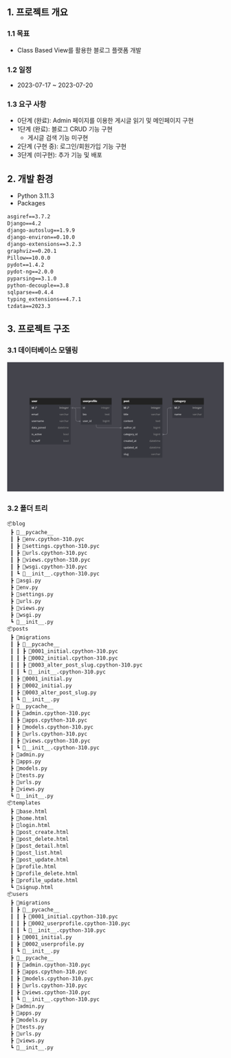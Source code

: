 ## 1. 프로젝트 개요
### 1.1 목표
- Class Based View를 활용한 블로그 플랫폼 개발

### 1.2 일정
- 2023-07-17 ~ 2023-07-20

### 1.3 요구 사항
- 0단계 (완료): Admin 페이지를 이용한 게시글 읽기 및 메인페이지 구현
- 1단계 (완료): 블로그 CRUD 기능 구현
    - 게시글 검색 기능 미구현
- 2단계 (구현 중): 로그인/회원가입 기능 구현
- 3단계 (미구현): 추가 기능 및 배포

## 2. 개발 환경
- Python 3.11.3
- Packages
```
asgiref==3.7.2
Django==4.2
django-autoslug==1.9.9
django-environ==0.10.0
django-extensions==3.2.3
graphviz==0.20.1
Pillow==10.0.0
pydot==1.4.2
pydot-ng==2.0.0
pyparsing==3.1.0
python-decouple==3.8
sqlparse==0.4.4
typing_extensions==4.7.1
tzdata==2023.3
```

## 3. 프로젝트 구조
### 3.1 데이터베이스 모델링
![Alt text](image.png)

### 3.2 폴더 트리
```
📦blog
 ┣ 📂__pycache__
 ┃ ┣ 📜env.cpython-310.pyc
 ┃ ┣ 📜settings.cpython-310.pyc
 ┃ ┣ 📜urls.cpython-310.pyc
 ┃ ┣ 📜views.cpython-310.pyc
 ┃ ┣ 📜wsgi.cpython-310.pyc
 ┃ ┗ 📜__init__.cpython-310.pyc
 ┣ 📜asgi.py
 ┣ 📜env.py
 ┣ 📜settings.py
 ┣ 📜urls.py
 ┣ 📜views.py
 ┣ 📜wsgi.py
 ┗ 📜__init__.py
📦posts
 ┣ 📂migrations
 ┃ ┣ 📂__pycache__
 ┃ ┃ ┣ 📜0001_initial.cpython-310.pyc
 ┃ ┃ ┣ 📜0002_initial.cpython-310.pyc
 ┃ ┃ ┣ 📜0003_alter_post_slug.cpython-310.pyc
 ┃ ┃ ┗ 📜__init__.cpython-310.pyc
 ┃ ┣ 📜0001_initial.py
 ┃ ┣ 📜0002_initial.py
 ┃ ┣ 📜0003_alter_post_slug.py
 ┃ ┗ 📜__init__.py
 ┣ 📂__pycache__
 ┃ ┣ 📜admin.cpython-310.pyc
 ┃ ┣ 📜apps.cpython-310.pyc
 ┃ ┣ 📜models.cpython-310.pyc
 ┃ ┣ 📜urls.cpython-310.pyc
 ┃ ┣ 📜views.cpython-310.pyc
 ┃ ┗ 📜__init__.cpython-310.pyc
 ┣ 📜admin.py
 ┣ 📜apps.py
 ┣ 📜models.py
 ┣ 📜tests.py
 ┣ 📜urls.py
 ┣ 📜views.py
 ┗ 📜__init__.py
📦templates
 ┣ 📜base.html
 ┣ 📜home.html
 ┣ 📜login.html
 ┣ 📜post_create.html
 ┣ 📜post_delete.html
 ┣ 📜post_detail.html
 ┣ 📜post_list.html
 ┣ 📜post_update.html
 ┣ 📜profile.html
 ┣ 📜profile_delete.html
 ┣ 📜profile_update.html
 ┗ 📜signup.html
📦users
 ┣ 📂migrations
 ┃ ┣ 📂__pycache__
 ┃ ┃ ┣ 📜0001_initial.cpython-310.pyc
 ┃ ┃ ┣ 📜0002_userprofile.cpython-310.pyc
 ┃ ┃ ┗ 📜__init__.cpython-310.pyc
 ┃ ┣ 📜0001_initial.py
 ┃ ┣ 📜0002_userprofile.py
 ┃ ┗ 📜__init__.py
 ┣ 📂__pycache__
 ┃ ┣ 📜admin.cpython-310.pyc
 ┃ ┣ 📜apps.cpython-310.pyc
 ┃ ┣ 📜models.cpython-310.pyc
 ┃ ┣ 📜urls.cpython-310.pyc
 ┃ ┣ 📜views.cpython-310.pyc
 ┃ ┗ 📜__init__.cpython-310.pyc
 ┣ 📜admin.py
 ┣ 📜apps.py
 ┣ 📜models.py
 ┣ 📜tests.py
 ┣ 📜urls.py
 ┣ 📜views.py
 ┗ 📜__init__.py
 ```
